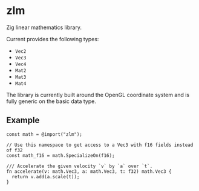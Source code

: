 # zlm
Zig linear mathematics library.

Current provides the following types:

- `Vec2`
- `Vec3`
- `Vec4`
- `Mat2`
- `Mat3`
- `Mat4`

The library is currently built around the OpenGL coordinate system and is fully generic on the basic data type.

## Example

```zig
const math = @import("zlm");

// Use this namespace to get access to a Vec3 with f16 fields instead of f32
const math_f16 = math.SpecializeOn(f16);

/// Accelerate the given velocity `v` by `a` over `t`.
fn accelerate(v: math.Vec3, a: math.Vec3, t: f32) math.Vec3 {
  return v.add(a.scale(t));
}
```
